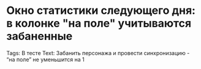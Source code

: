 # Окно статистики следующего дня: в колонке "на поле" учитываются забаненные

Tags: В тесте
Text: Забанить персонажа и провести синхронизацию - “на поле” не уменьшится на 1